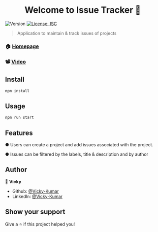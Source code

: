 <h1 align="center">Welcome to Issue Tracker 👋</h1>
<p>
  <img alt="Version" src="https://img.shields.io/badge/version-1.0.0-blue.svg?cacheSeconds=2592000" />
  <a href="#" target="_blank">
    <img alt="License: ISC" src="https://img.shields.io/badge/License-ISC-yellow.svg" />
  </a>
</p>

> Application to maintain & track issues of projects

### 🏠 [Homepage](https://issues-trackker.herokuapp.com/)

### 📽️ [Video](https://youtu.be/sMPkYeWyx-Y)

## Install

```sh
npm install
```

## Usage

```sh
npm run start
```

## Features

● Users can create a project and add issues associated with the project.

● Issues can be filtered by the labels, title & description and by author

## Author

👤 **Vicky**

* Github: [@Vicky-Kumar](https://github.com/SeaDemonGod)
* LinkedIn: [@Vicky-Kumar](https://www.linkedin.com/in/vicky-singh-130939112/)

## Show your support

Give a ⭐️ if this project helped you!